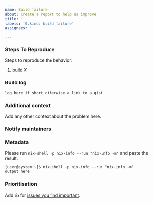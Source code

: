 ```yaml
---
name: Build failure
about: Create a report to help us improve
title: ''
labels: '0.kind: build failure'
assignees: ''

---
```


### Steps To Reproduce
Steps to reproduce the behavior:
1. build *X*

### Build log
```
log here if short otherwise a link to a gist
```

### Additional context
Add any other context about the problem here.

### Notify maintainers
<!--
Please @ people who are in the `meta.maintainers` list of the offending package or module.
If in doubt, check `git blame` for whoever last touched something.
-->

### Metadata
Please run `nix-shell -p nix-info --run "nix-info -m"` and paste the result.

```console
[user@system:~]$ nix-shell -p nix-info --run "nix-info -m"
output here
```

### Prioritisation

Add :+1: for [issues you find important](https://github.com/NixOS/nixpkgs/issues?q=is%3Aissue+is%3Aopen+sort%3Areactions-%2B1-desc).
